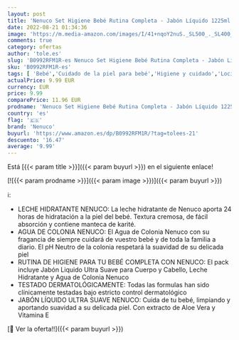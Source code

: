 ```yaml
---
layout: post
title: 'Nenuco Set Higiene Bebé Rutina Completa - Jabón Líquido 1225ml + Leche Hidrante 400ml + Agua de Colonia Nenuco 1200ml'
date: 2022-08-21 01:34:36
image: 'https://m.media-amazon.com/images/I/41+nqoY2nuS._SL500_._SL400_.jpg'
comments: true
category: ofertas
author: 'tole.es'
slug: 'B0992RFM1R-es Nenuco Set Higiene Bebé Rutina Completa - Jabón Líquido...'
sku: 'B0992RFM1R-es'
tags: [ 'Bebé','Cuidado de la piel para bebé','Higiene y cuidado','Lociones para la piel de bebé','agua','colonia','de','nenuco','🇪🇸', ]
actualPrice: 9.99 EUR
currency: EUR
price: 9.99
comparePrice: 11.96 EUR
prodname: 'Nenuco Set Higiene Bebé Rutina Completa - Jabón Líquido 1225ml + Leche Hidrante 400ml + Agua de Colonia Nenuco 1200ml'
country: 'es'
flag: '🇪🇸'
brand: 'Nenuco'
buyurl: 'https://www.amazon.es/dp/B0992RFM1R/?tag=tolees-21'
descuento: '16.47'
average: '9.99'
---
```


Está [{{< param title >}}]({{< param buyurl >}}) en el siguiente enlace!

[![{{< param prodname >}}]({{< param image >}})]({{< param buyurl >}})

ℹ️:

- LECHE HIDRATANTE NENUCO: La leche hidratante de Nenuco aporta 24 horas de hidratación a la piel del bebé. Textura cremosa, de fácil absorción y contiene manteca de karité.
- AGUA DE COLONIA NENUCO: El Agua de Colonia Nenuco con su fragancia de siempre cuidará de vuestro bebé y de toda la familia a diario. El pH Neutro de la colonia respetará la suavidad de su delicada piel
- RUTINA DE HIGIENE PARA TU BEBÉ COMPLETA CON NENUCO: El pack incluye Jabón Liquido Ultra Suave para Cuerpo y Cabello, Leche Hidratante y Agua de Colonia Nenuco
- TESTADO DERMATOLÓGICAMENTE: Todas las formulas han sido clínicamente testadas bajo estricto control dermatológico
- JABÓN LÍQUIDO ULTRA SUAVE NENUCO: Cuida de tu bebé, limpiando y aportando suavidad a su delicada piel. Con extracto de Aloe Vera y Vitamina E

[🛒 Ver la oferta!!]({{< param buyurl >}})
